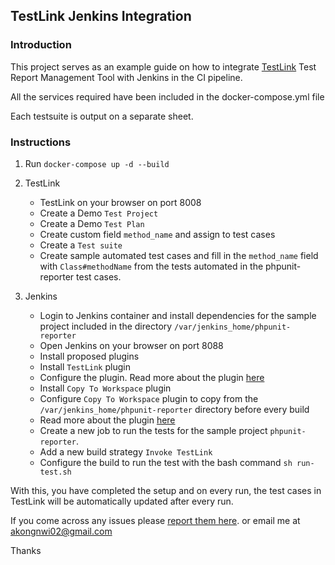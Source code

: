 ## TestLink Jenkins Integration

### Introduction

This project serves as an example guide on how to integrate [TestLink](http://testlink.org/) Test Report Management Tool
with Jenkins in the CI pipeline.

All the services required have been included in the docker-compose.yml file

Each testsuite is output on a separate sheet.

### Instructions

1. Run `docker-compose up -d --build`

2. TestLink
    * TestLink on your browser on port 8008
    * Create a Demo `Test Project`
    * Create a Demo `Test Plan`
    * Create custom field `method_name` and assign to test cases
    * Create a `Test suite`
    * Create sample automated test cases and fill in the `method_name` field with `Class#methodName` from the tests automated in the phpunit-reporter test cases.
 
3. Jenkins
    * Login to Jenkins container and install dependencies for the sample project included in the directory `/var/jenkins_home/phpunit-reporter`
    * Open Jenkins on your browser on port 8088
    * Install proposed plugins
    * Install `TestLink`  plugin
    * Configure the plugin. Read more about the plugin [here](https://wiki.jenkins.io/display/JENKINS/TestLink+Plugin)
    * Install `Copy To Workspace` plugin
    * Configure `Copy To Workspace` plugin to copy from the `/var/jenkins_home/phpunit-reporter` directory before every build
    * Read more about the plugin [here](https://wiki.jenkins.io/display/JENKINS/Clone+Workspace+SCM+Plugin)
    * Create a new job to run the tests for the sample project `phpunit-reporter`.
    * Add a new build strategy `Invoke TestLink`
    * Configure the build to run the test with the bash command `sh run-test.sh` 
    
 With this, you have completed the setup and on every run, the test cases in TestLink will be automatically updated after every run.



If you come across any issues please [report them here](https://github.com/akongnwi02/junit-xml-processor/issues). or email me at 
akongnwi02@gmail.com

Thanks

